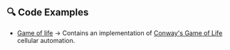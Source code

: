 ## 🔍 Code Examples
- [Game of life](docs/game_of_life.md) -> Contains an implementation of [Conway's Game of Life](https://en.wikipedia.org/wiki/Conway%27s_Game_of_Life) cellular automation.
